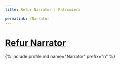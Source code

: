 ```yaml
---
title: Refur Narrator | Patromierz

permalink: /Narrator
---
```


# [Refur Narrator](https://patronite.pl/Narrator)

{% include profile.md name="Narrator" prefix="n" %}
